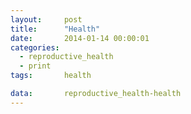 ```yaml
---
layout:     post
title:      "Health"
date:       2014-01-14 00:00:01
categories: 
  - reproductive_health
  - print
tags:       health

data:       reproductive_health-health
---
```

